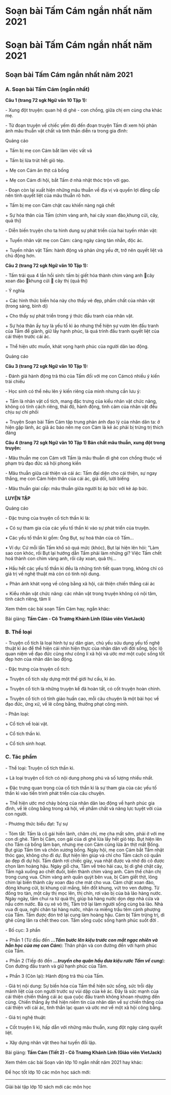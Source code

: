 # Soạn bài Tấm Cám ngắn nhất năm 2021

# Soạn bài Tấm Cám ngắn nhất năm 2021

## Soạn bài Tấm Cám ngắn nhất năm 2021

### **A. Soạn bài Tấm Cám (ngắn nhất)**

**Câu 1 (trang 72 sgk Ngữ văn 10 Tập 1):**

\- Xung đột truyện: quan hệ dì ghẻ - con chồng, giữa chị em cùng cha khác mẹ. 

\- Từ đoạn truyện về chiếc yếm đỏ đến đoạn truyện Tấm đi xem hội phản ánh mâu thuẫn vật chất và tinh thần diễn ra trong gia đình: 

Quảng cáo

\+ Tấm bị mẹ con Cám bắt làm việc vất vả 

\+ Tấm bị lừa trút hết giỏ tép. 

\+ Mẹ con Cám ăn thịt cá bống 

\+ Mẹ con Cám đi hội, bắt Tấm ở nhà nhặt thóc trộn với gạo. 

\- Đoạn còn lại xuất hiện những mâu thuẫn về địa vị và quyền lợi đẳng cấp nên tính quyết liệt của mâu thuẫn rõ hơn. 

\+ Tấm bị mẹ con Cám chặt cau khiến nàng ngã chết 

\+ Sự hóa thân của Tấm (chim vàng anh, hai cây xoan đào,khung cửi, cây, quả thị) 

\- Diễn biến truyện cho ta hình dung sự phát triển của hai tuyến nhân vật: 

\+ Tuyến nhân vật mẹ con Cám: càng ngày càng tàn nhẫn, độc ác. 

\+ Tuyến nhân vật Tấm: hành động và phản ứng yếu ớt, trở nên quyết liệt và chủ động hơn. 

**Câu 2 (trang 72 sgk Ngữ văn 10 Tập 1):**

\- Tấm trải qua 4 lần hồi sinh: tấm bị giết hóa thành chim vàng anh cây xoan đào khung cửi  cây thị (quả thị) 

\- Ý nghĩa 

\+ Các hình thức biến hóa này cho thấy vẻ đẹp, phẩm chất của nhân vật (trong sáng, bình dị) 

\+ Cho thấy sự phát triển trong ý thức đấu tranh của nhân vật. 

\+ Sự hóa thân ấy tuy là yếu tố kì ảo nhưng thể hiện sự vươn lên đấu tranh của Tấm để giành, giữ lấy hạnh phúc, là quá trình đấu tranh quyết liệt của cái thiện trước cái ác. 

\+ Thể hiện ước muốn, khát vọng hạnh phúc của người dân lao động. 

Quảng cáo

**Câu 3 (trang 72 sgk Ngữ văn 10 Tập 1):**

\- Đánh giá hành động trả thù của Tấm đối với mẹ con Cámcó nhiều ý kiến trái chiều 

\- Học sinh có thể nêu lên ý kiến riêng của mình nhưng cần lưu ý: 

\+ Tấm là nhân vật cổ tích, mang đặc trưng của kiểu nhân vật chức năng, không có tính cách riêng, thái độ, hành động, tình cảm của nhân vật đều chịu sự chi phối 

\+ Truyện Soạn bài Tấm Cám tập trung phản ánh đạo lý của nhân dân ta: ở hiện gặp lành, ác giả ác báo nên mẹ con Cám là kẻ ác phải bị trừng trị thích đáng 

**Câu 4 (trang 72 sgk Ngữ văn 10 Tập 1) Bản chất mâu thuẫn, xung đột trong truyện:**

\- Mâu thuẫn mẹ con Cám với Tấm là mâu thuẫn dì ghẻ con chồng thuộc về phạm trù đạo đức xã hội phong kiến 

\- Mâu thuẫn giữa cái thiện và cái ác: Tấm đại diện cho cái thiện, sự ngay thẳng, mẹ con Cám hiện thân của cái ác, giả dối, lười biếng 

\- Mâu thuẫn giai cấp: mâu thuẫn giữa người bị áp bức với kẻ áp bức. 

**LUYỆN TẬP**

Quảng cáo

\- Đặc trưng của truyện cổ tích thần kì là: 

\+ Có sự tham gia của các yếu tố thần kì vào sự phát triển của truyện. 

• Các yếu tố thần kì gồm: Ông Bụt, sự hoá thân của cô Tấm... 

• Ví dụ: Cứ mỗi lần Tấm khổ sỏ quá mức (khóc), Bụt lại hiện lên hỏi: ”Làm sao con khóc, rồi Bụt lại hướng dẫn Tấm phải làm những gì? Việc Tấm chết hoá thành con chim vàng anh, rồi cây xoan, quả thị... 

• Hầu hết các yếu tố thần kì đều là những tình tiết quan trọng, không chỉ có giá trị về nghệ thuật mà còn có tính nội dung. 

\+ Phản ánh khát vọng về công bằng xã hội, cái thiện chiến thắng cái ác 

\+ Kiểu nhân vật chức năng: các nhân vật trong truyện không có nội tâm, tính cách riêng, tâm lí 

Xem thêm các bài soạn Tấm Cám hay, ngắn khác:

Bài giảng: **Tấm Cám - Cô Trương Khánh Linh (Giáo viên VietJack)**

### **B. Thể loại**

\- Truyện cổ tích là loại hình tự sự dân gian, chủ yếu sửu dụng yếu tố nghệ thuật kì ảo để thể hiện cái nhìn hiện thực của nhân dân với đời sống, bộc lộ quan niệm về đạo đức cũng như công lí xã hội và ước mơ một cuộc sống tốt đẹp hơn của nhân dân lao động.

\- Đặc trưng của truyện cổ tích:

\+ Truyện cổ tích xây dựng một thế giới hư cấu, kì ảo.

\+ Truyện cổ tích là những truyện kể đã hoàn tất, có cốt truyện hoàn chỉnh.

\+ Truyện cổ tích có tính giáo huấn cao, mỗi câu chuyện là một bài học về đạo đức, ứng xử, về lẽ công bằng, thưởng phạt công minh.

\- Phân loại:

\+ Cổ tích về loài vật.

\+ Cổ tích thần kì.

\+ Cổ tích sinh hoạt.

### **C. Tác phẩm**

\- Thể loại: Truyện cổ tích thần kì.

\+ Là loại truyện cổ tích có nội dung phong phú và số lượng nhiều nhất.

\+ Đặc trưng quan trọng của cổ tích thần kì là sự tham gia của các yếu tố thần kì vào tiến trình phát triển của câu chuyện.

\+ Thể hiện ước mơ cháy bỏng của nhân dân lao động về hạnh phúc gia đình, về lẽ công bằng trong xã hội, về phẩm chất và năng lực tuyệt vời của con người.

\- Phương thức biểu đạt: Tự sự

\- Tóm tắt: Tấm là cô gái hiền lành, chăm chỉ, mẹ cha mất sớm, phải ở với mẹ con dì ghẻ. Tấm bị Cám, con gái của dì ghẻ lừa lấy hết giỏ tép. Bụt hiện lên cho Tấm cá bống làm bạn, nhưng mẹ con Cám cũng lừa ăn thịt mất Bống. Bụt giúp Tấm tìm và chôn xương bống. Ngày hội, mẹ con Cám bắt Tấm nhặt thóc gạo, không cho đi dự. Bụt hiện lên giúp và chỉ cho Tấm cách có quần áo đẹp đi dự hội. Tấm đánh rơi chiếc giày, vua nhặt được và nhờ đó cô được chọn làm hoàng hậu. Ngày giỗ cha, Tấm về trèo hái cau, bị dì ghẻ chặt cây, Tấm ngã xuống ao chết đuối, biến thành chim vàng anh. Cám thế chân chị trong cung vua. Chim vàng anh quấn qu‎ýt bên vua, bị Cám giết thịt, lông chim lại biến thành cây xoan đào che mát cho vua. Cám chặt xoan đào, đóng khung cửi, bị khung cửi mắng, liền đốt khung, vứt tro ven đường. Từ đống tro tàn, một cây thị mọc lên, thị chín, rơi vào bị của bà lão hàng nước. Ngày ngày, tấm chui ra từ quả thị, giúp bà hàng nước dọn dẹp nhà cửa và nấu cơm nước. Bà cụ xé vỏ thị, Tấm trở lại làm người sống cùng bà lão. Nhà vua đi qua, nghỉ chân tại hàng nước, nhận ra miếng trầu têm cánh phượng của Tấm. Tấm được đón trở lại cung làm hoàng hậu. Cám bị Tấm trừng trị, dì ghẻ cũng lăn ra chết theo con. Tấm sống cuộc sống hạnh phúc suốt đời .

\- Bố cục: 3 phần

\+ Phần 1 (Từ đầu đến **_…Tấm bước lên kiệu trước con mắt ngạc nhiên và hằn học của mẹ con Cám_**): Thân phận và con đường đến với hạnh phúc của Tấm.

\+ Phần 2 (Tiếp đó đến **_…truyền cho quân hầu đưa kiệu rước Tấm về cung_**): Con đường đấu tranh và giữ hạnh phúc của Tấm.

\+ Phần 3 (Còn lại): Hành động trả thù của Tấm.

\- Giá trị nội dung: Sự biến hóa của Tấm thể hiện sức sống, sức trỗi dậy mãnh liệt của con người trước sự vùi dập của kẻ ác. Đây là sức mạnh của cái thiện chiến thắng cái ác qua cuộc đấu tranh không khoan nhượng đến cùng. Chiến thắng ấy thể hiện niềm tin của nhân dân về sự chiến thắng của cái thiện với cái ác, tinh thần lạc quan và ước mơ về một xã hội công bằng.

\- Giá trị nghệ thuật:

\+ Cốt truyện li kì, hấp dẫn với những mâu thuẫn, xung đột ngày càng quyết liệt.

\+ Xây dựng nhân vật theo hai tuyến đối lập.

Bài giảng: **Tấm Cám (Tiết 2) - Cô Trương Khánh Linh (Giáo viên VietJack)**

Xem thêm các bài Soạn văn lớp 10 ngắn nhất năm 2021 hay khác:

Để học tốt lớp 10 các môn học sách mới:

* * *

Giải bài tập lớp 10 sách mới các môn học
